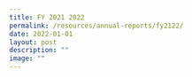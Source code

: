 ```yaml
---
title: FY 2021 2022
permalink: /resources/annual-reports/fy2122/
date: 2022-01-01
layout: post
description: ""
image: ""
---
```

